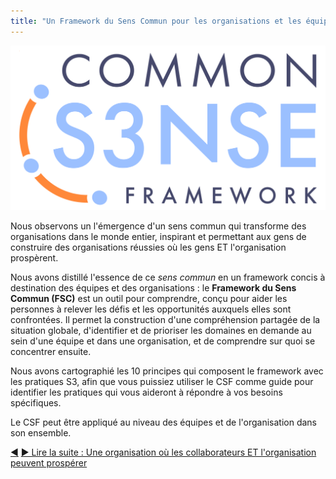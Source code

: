 ```yaml
---
title: "Un Framework du Sens Commun pour les organisations et les équipes"
---
```




![Le Framework du Sens Commun](img/csf/csf-logo.png)

Nous observons un l'émergence d'un sens commun qui transforme des organisations dans le monde entier, inspirant et permettant aux gens de construire des organisations réussies où les gens ET l'organisation prospèrent.

Nous avons distillé l'essence de ce _sens commun_ en un framework concis à destination des équipes et des organisations : le **Framework du Sens Commun (FSC)** est un outil pour comprendre, conçu pour aider les personnes à relever les défis et les opportunités auxquels elles sont confrontées. Il permet la construction d'une compréhension partagée de la situation globale, d'identifier et de prioriser les domaines en demande au sein d'une équipe et dans une organisation, et de comprendre sur quoi se concentrer ensuite.

Nous avons cartographié les 10 principes qui composent le framework avec les pratiques S3, afin que vous puissiez utiliser le CSF comme guide pour identifier les pratiques qui vous aideront à répondre à vos besoins spécifiques.

Le CSF peut être appliqué au niveau des équipes et de l'organisation dans son ensemble. 


<div class="bottom-nav">
<a href="fractal-organization.html" title="Retour à : Organisation fractale">◀</a> <a href="thrive.html" title="Lire la suite : Une organisation où les collaborateurs ET l&#x27;organisation peuvent prospérer">▶ Lire la suite : Une organisation où les collaborateurs ET l&#x27;organisation peuvent prospérer</a>
</div>


<script type="text/javascript">
Mousetrap.bind('g n', function() {
    window.location.href = 'thrive.html';
    return false;
});
</script>

